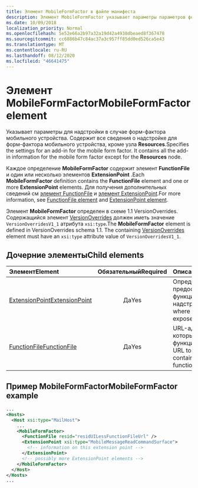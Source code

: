 ```yaml
---
title: Элемент MobileFormFactor в файле манифеста
description: Элемент MobileFormFactor указывает параметры параметров формы мобильного устройства для надстройки.
ms.date: 10/09/2018
localization_priority: Normal
ms.openlocfilehash: 5e52e66a2b97a32a19d42a4938dbeaed8f367478
ms.sourcegitcommit: cc6886b47c84ac37a3c957ff85dd0ed526ca5e43
ms.translationtype: MT
ms.contentlocale: ru-RU
ms.lasthandoff: 08/12/2020
ms.locfileid: "46641475"
---
```

# <a name="mobileformfactor-element"></a><span data-ttu-id="9a17d-103">Элемент MobileFormFactor</span><span class="sxs-lookup"><span data-stu-id="9a17d-103">MobileFormFactor element</span></span>

<span data-ttu-id="9a17d-p101">Указывает параметры для надстройки в случае форм-фактора мобильного устройства. Содержит все сведения о надстройке для форм-фактора мобильного устройства, кроме узла **Resources**.</span><span class="sxs-lookup"><span data-stu-id="9a17d-p101">Specifies the settings for an add-in for the mobile form factor. It contains all the add-in information for the mobile form factor except for the **Resources** node.</span></span>

<span data-ttu-id="9a17d-106">Каждое определение **MobileFormFactor** содержит элемент **FunctionFile** и один или несколько элементов **ExtensionPoint** .</span><span class="sxs-lookup"><span data-stu-id="9a17d-106">Each **MobileFormFactor** definition contains the **FunctionFile** element and one or more **ExtensionPoint** elements.</span></span> <span data-ttu-id="9a17d-107">Для получения дополнительных сведений см [элемент FunctionFile](functionfile.md) и [элемент ExtensionPoint](extensionpoint.md).</span><span class="sxs-lookup"><span data-stu-id="9a17d-107">For more information, see [FunctionFile element](functionfile.md) and [ExtensionPoint element](extensionpoint.md).</span></span>

<span data-ttu-id="9a17d-p103">Элемент **MobileFormFactor** определен в схеме 1.1 VersionOverrides. Содержащийся элемент [VersionOverrides](versionoverrides.md) должен иметь значение `VersionOverridesV1_1` атрибута `xsi:type`.</span><span class="sxs-lookup"><span data-stu-id="9a17d-p103">The **MobileFormFactor** element is defined in VersionOverrides schema 1.1. The containing [VersionOverrides](versionoverrides.md) element must have an `xsi:type` attribute value of `VersionOverridesV1_1`.</span></span>

## <a name="child-elements"></a><span data-ttu-id="9a17d-110">Дочерние элементы</span><span class="sxs-lookup"><span data-stu-id="9a17d-110">Child elements</span></span>

| <span data-ttu-id="9a17d-111">Элемент</span><span class="sxs-lookup"><span data-stu-id="9a17d-111">Element</span></span>                             | <span data-ttu-id="9a17d-112">Обязательный</span><span class="sxs-lookup"><span data-stu-id="9a17d-112">Required</span></span> | <span data-ttu-id="9a17d-113">Описание</span><span class="sxs-lookup"><span data-stu-id="9a17d-113">Description</span></span>  |
|:------------------------------------|:--------:|:-------------|
| [<span data-ttu-id="9a17d-114">ExtensionPoint</span><span class="sxs-lookup"><span data-stu-id="9a17d-114">ExtensionPoint</span></span>](extensionpoint.md) | <span data-ttu-id="9a17d-115">Да</span><span class="sxs-lookup"><span data-stu-id="9a17d-115">Yes</span></span>      | <span data-ttu-id="9a17d-116">Определяет, где предоставляются функции надстройки.</span><span class="sxs-lookup"><span data-stu-id="9a17d-116">Defines where an add-in exposes functionality.</span></span> |
| [<span data-ttu-id="9a17d-117">FunctionFile</span><span class="sxs-lookup"><span data-stu-id="9a17d-117">FunctionFile</span></span>](functionfile.md)     | <span data-ttu-id="9a17d-118">Да</span><span class="sxs-lookup"><span data-stu-id="9a17d-118">Yes</span></span>      | <span data-ttu-id="9a17d-119">URL-адрес файла, который содержит функции JavaScript.</span><span class="sxs-lookup"><span data-stu-id="9a17d-119">A URL to a file that contains JavaScript functions.</span></span>|

## <a name="mobileformfactor-example"></a><span data-ttu-id="9a17d-120">Пример MobileFormFactor</span><span class="sxs-lookup"><span data-stu-id="9a17d-120">MobileFormFactor example</span></span>

```xml
...
<Hosts>
  <Host xsi:type="MailHost">
    ...
    <MobileFormFactor>
      <FunctionFile resid="residUILessFunctionFileUrl" />
      <ExtensionPoint xsi:type="MobileMessageReadCommandSurface">
        <!-- information on this extension point -->
      </ExtensionPoint>
      <!-- possibly more ExtensionPoint elements -->
    </MobileFormFactor>
  </Host>
</Hosts>
...
```
